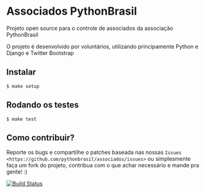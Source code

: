 Associados PythonBrasil
=======================

Projeto open source para o controle de associados da associação PythonBrasil

O projeto é desenvolvido por voluntários, utilizando principamente Python e Django e Twitter Bootstrap


Instalar
--------

    $ make setup


Rodando os testes
-----------------

    $ make test


Como contribuir?
----------------

Reporte os bugs e compartilhe o patches baseada nas nossas `Issues <https://github.com/pythonbrasil/associados/issues>` ou simplesmente faça um fork do projeto, contribua com o que achar necessário e mande pra gente! :)



[![Build Status](https://secure.travis-ci.org/pythonbrasil/associados.png?branch=master)](http://travis-ci.org/pythonbrasil/associados)